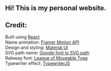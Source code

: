 ## Hi! This is my personal website. 

## Credit:
Built using [React](https://reactjs.org)<br />
Name animation: [Framer Motion API](https://www.framer.com/api/motion/)<br />
Design and styling: [Material UI](https://material-ui.com)<br />
SVG path name: [Google font to SVG path](https://danmarshall.github.io/google-font-to-svg-path/)<br />
Raleway font: [League of Moveable Type](https://www.theleagueofmoveabletype.com/raleway)<br />
Typewriter effect: [TypewriterJS](https://github.com/tameemsafi/typewriterjs#readme)
